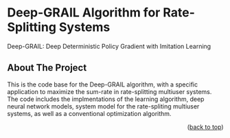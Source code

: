 # Deep-GRAIL Algorithm for Rate-Splitting Systems
Deep-GRAIL: Deep Deterministic Policy Gradient with Imitation Learning

<!-- ABOUT THE PROJECT -->
## About The Project

This is the code base for the Deep-GRAIL algorithm, with a specific application to maximize the sum-rate in rate-splitting multiuser systems. The code includes the implmentations of the learning algorithm, deep neural network models, system model for the rate-spliting multiuser systems, as well as a conventional optimization algorithm.

<p align="right">(<a href="#readme-top">back to top</a>)</p>
